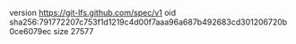 version https://git-lfs.github.com/spec/v1
oid sha256:791772207c753f1d1219c4d00f7aaa96a687b492683cd301206720b0ce6079ec
size 27577
